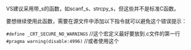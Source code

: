 VS建议采用带_s的函数，如scanf_s、strcpy_s，但这些并不是标准C函数。

要想继续使用此函数，需要在源文件中添加以下指令就可以避免这个错误提示：

`#define _CRT_SECURE_NO_WARNINGS`     //这个宏定义最好要放到.c文件的第一行
`#pragma warning(disable:4996)`     //或者使用这个